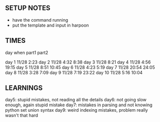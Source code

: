 

## SETUP NOTES

- have the command running
- put the template and input in harpoon




## TIMES

day         when        part1       part2

day 1       11/28                   2:23
day 2       11/28       4:32        8:38
day 3       11/28                   8:21
day 4       11/28       4:56        19:15
day 5       11/28       8:51        10:45
day 6       11/28       4:23        5:19
day 7       11/28       20:54       24:05
day 8       11/28       3:28        7:09
day 9       11/28       7:19        23:22
day 10      11/28       5:16        10:04



## LEARNINGS

day5: stupid mistakes, not reading all the details
day6: not going slow enough, again stupid mistake
day7: mistakes in parsing and not knowing python set union syntax
day9: weird indexing mistakes, problem really wasn't that hard







